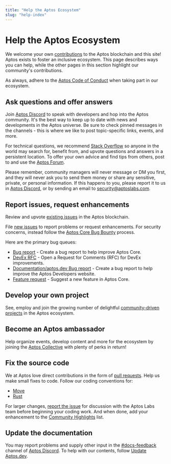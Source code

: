 ```yaml
---
title: "Help the Aptos Ecosystem"
slug: "help-index"
---
```


# Help the Aptos Ecosystem

We welcome your own [contributions](https://github.com/aptos-labs/aptos-core/blob/main/CONTRIBUTING.md) to the Aptos blockchain and this site! Aptos exists to foster an inclusive ecosystem. This page describes ways you can help, while the other pages in this section highlight our community's contributions.

As always, adhere to the [Aptos Code of Conduct](https://github.com/aptos-labs/aptos-core/blob/main/CODE_OF_CONDUCT.md) when taking part in our ecosystem.

## Ask questions and offer answers

Join [Aptos Discord](https://discord.gg/aptoslabs) to speak with developers and hop into the Aptos community. It's the best way to keep up to date with news and developments in the Aptos universe. Be sure to check pinned messages in the channels - this is where we like to post topic-specific links, events, and more.

For technical questions, we recommend [Stack Overflow](https://stackoverflow.com/questions/tagged/aptos) so anyone in the world may search for, benefit from, and upvote questions and answers in a persistent location. To offer your own advice and find tips from others, post to and use the [Aptos Forum](https://forum.aptoslabs.com/).

Please remember, community managers will never message or DM you first, and they will never ask you to send them money or share any sensitive, private, or personal information. If this happens to you, please report it to us in [Aptos Discord](https://discord.gg/aptoslabs), or by sending an email to [security@aptoslabs.com](mailto:security@aptoslabs.com).

## Report issues, request enhancements

Review and upvote [existing issues](https://github.com/aptos-labs/aptos-core/issues) in the Aptos blockchain.

File [new issues](https://github.com/aptos-labs/aptos-core/issues/new/choose) to report problems or request enhancements. For security concerns, instead follow the [Aptos Core Bug Bounty](https://github.com/aptos-labs/aptos-core/blob/main/SECURITY.md) process.

Here are the primary bug queues:

* [Bug report](https://github.com/aptos-labs/aptos-core/issues/new?assignees=&labels=bug&template=bug_report.md&title=%5BBug%5D) - Create a bug report to help improve Aptos Core.
* [DevEx RFC](https://github.com/aptos-labs/aptos-core/issues/new?assignees=&labels=DevEx&template=devex_rfc.md&title=%5BDevEx+RFC%5D+) - Open a Request for Comments (RFC) for DevEx improvements.
* [Documentation/aptos.dev Bug report](https://github.com/aptos-labs/aptos-core/issues/new?assignees=clay-aptos&labels=bug%2Cdocumentation&template=documentation_bug_report.md&title=%5BDocs%5D) - Create a bug report to help improve the Aptos Developers website.
* [Feature request](https://github.com/aptos-labs/aptos-core/issues/new?assignees=&labels=enhancement&template=feature_request.md&title=%5BFeature+Request%5D) - Suggest a new feature in Aptos Core.

## Develop your own project

See, employ and join the growing number of delightful [community-driven projects](https://github.com/aptos-foundation/ecosystem-projects) in the Aptos ecosystem.

## Become an Aptos ambassador

Help organize events, develop content and more for the ecosystem by joining the [Aptos Collective](https://aptosfoundation.org/currents/join-the-aptos-collective) with plenty of perks in return!

## Fix the source code

We at Aptos love direct contributions in the form of [pull requests](https://github.com/aptos-labs/aptos-core/pulls). Help us make small fixes to code. Follow our coding conventions for:

* [Move](../guides/move-guides/book/coding-conventions.md)
* [Rust](./rust-coding-guidelines.md)

For larger changes, [report the issue](#report-issues-request-enhancements) for discussion with the Aptos Labs team before beginning your coding work. And when done, add your enhancement to the [Community Highlights](./contributions/index.md) list.

## Update the documentation

You may report problems and supply other input in the [#docs-feedback](https://discord.com/channels/945856774056083548/1034215378299133974) channel of [Aptos Discord](https://discord.gg/aptoslabs). To help with our contents, follow [Update Aptos.dev](./site-updates.md).

